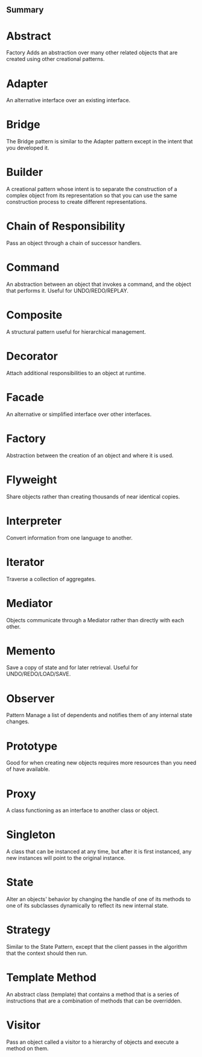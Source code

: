 ## Summary

# Abstract

Factory Adds an abstraction over many other related objects that are created using other creational patterns.

# Adapter

An alternative interface over an existing interface.

# Bridge

The Bridge pattern is similar to the Adapter pattern except in the intent that you developed it.

# Builder

A creational pattern whose intent is to separate the construction of a complex object from its representation so that you can use the same construction process to create different representations.

# Chain of Responsibility

Pass an object through a chain of successor handlers.

# Command

An abstraction between an object that invokes a command, and the object that performs it. Useful for UNDO/REDO/REPLAY.

# Composite

A structural pattern useful for hierarchical management.

# Decorator

Attach additional responsibilities to an object at runtime.

# Facade

An alternative or simplified interface over other interfaces.

# Factory

Abstraction between the creation of an object and where it is used.

# Flyweight

Share objects rather than creating thousands of near identical copies.

# Interpreter

Convert information from one language to another.

# Iterator

Traverse a collection of aggregates.

# Mediator

Objects communicate through a Mediator rather than directly with each other.

# Memento

Save a copy of state and for later retrieval. Useful for UNDO/REDO/LOAD/SAVE.

# Observer

Pattern Manage a list of dependents and notifies them of any internal state changes.

# Prototype

Good for when creating new objects requires more resources than you need of have available.

# Proxy

A class functioning as an interface to another class or object.

# Singleton

A class that can be instanced at any time, but after it is first instanced, any new instances will point to the original instance.

# State

Alter an objects' behavior by changing the handle of one of its methods to one of its subclasses dynamically to reflect its new internal state.

# Strategy

Similar to the State Pattern, except that the client passes in the algorithm that the context should then run.

# Template Method

An abstract class (template) that contains a method that is a series of instructions that are a combination of methods that can be overridden.

# Visitor

Pass an object called a visitor to a hierarchy of objects and execute a method on them.
